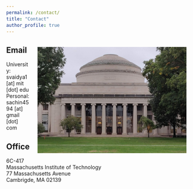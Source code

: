 ```yaml
---
permalink: /contact/
title: "Contact"
author_profile: true
---
```

<img align="right" src="https://raw.githubusercontent.com/sachin4594/svaidya.github.io/master/images/MIT.jpg" width="400" style="margin: 20px"/>

## Email

University: svaidya1 [at] mit [dot] edu\
Personal: sachin4594 [at] gmail [dot] com


## Office
6C-417\
Massachusetts Institute of Technology\
77 Massachusetts Avenue\
Cambrigde, MA 02139
